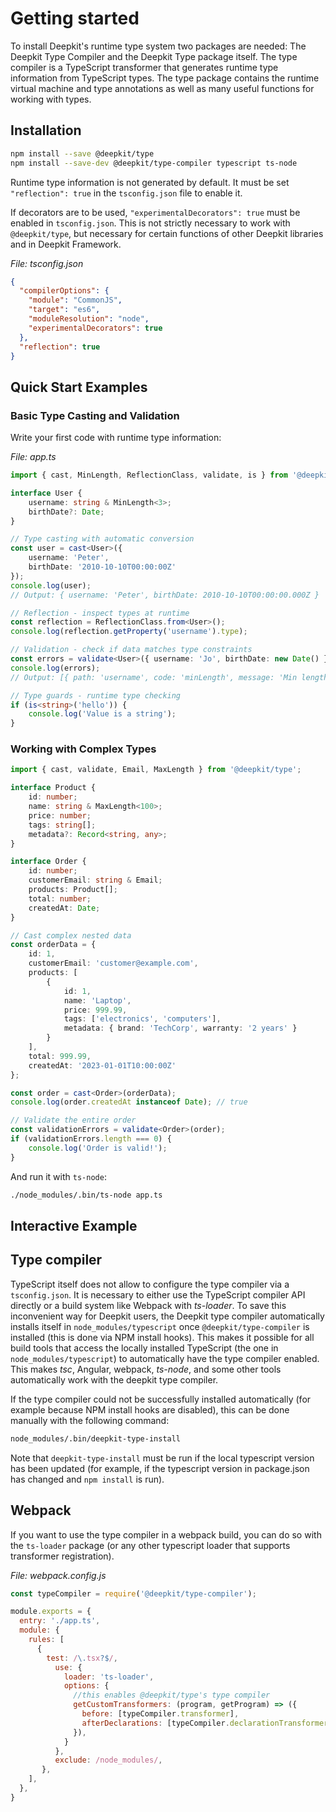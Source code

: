 # Getting started

To install Deepkit's runtime type system two packages are needed: The Deepkit Type Compiler and the Deepkit Type package itself. The type compiler is a TypeScript transformer that generates runtime type information from TypeScript types. The type package contains the runtime virtual machine and type annotations as well as many useful functions for working with types.

## Installation

```sh
npm install --save @deepkit/type
npm install --save-dev @deepkit/type-compiler typescript ts-node
```

Runtime type information is not generated by default. It must be set `"reflection": true` in the `tsconfig.json` file to enable it.

If decorators are to be used, `"experimentalDecorators": true` must be enabled in `tsconfig.json`. This is not strictly necessary to work with `@deepkit/type`, but necessary for certain functions of other Deepkit libraries and in Deepkit Framework.

_File: tsconfig.json_

```json
{
  "compilerOptions": {
    "module": "CommonJS",
    "target": "es6",
    "moduleResolution": "node",
    "experimentalDecorators": true
  },
  "reflection": true
}
```

## Quick Start Examples

### Basic Type Casting and Validation

Write your first code with runtime type information:

_File: app.ts_

```typescript
import { cast, MinLength, ReflectionClass, validate, is } from '@deepkit/type';

interface User {
    username: string & MinLength<3>;
    birthDate?: Date;
}

// Type casting with automatic conversion
const user = cast<User>({
    username: 'Peter',
    birthDate: '2010-10-10T00:00:00Z'
});
console.log(user);
// Output: { username: 'Peter', birthDate: 2010-10-10T00:00:00.000Z }

// Reflection - inspect types at runtime
const reflection = ReflectionClass.from<User>();
console.log(reflection.getProperty('username').type);

// Validation - check if data matches type constraints
const errors = validate<User>({ username: 'Jo', birthDate: new Date() });
console.log(errors);
// Output: [{ path: 'username', code: 'minLength', message: 'Min length is 3' }]

// Type guards - runtime type checking
if (is<string>('hello')) {
    console.log('Value is a string');
}
```

### Working with Complex Types

```typescript
import { cast, validate, Email, MaxLength } from '@deepkit/type';

interface Product {
    id: number;
    name: string & MaxLength<100>;
    price: number;
    tags: string[];
    metadata?: Record<string, any>;
}

interface Order {
    id: number;
    customerEmail: string & Email;
    products: Product[];
    total: number;
    createdAt: Date;
}

// Cast complex nested data
const orderData = {
    id: 1,
    customerEmail: 'customer@example.com',
    products: [
        {
            id: 1,
            name: 'Laptop',
            price: 999.99,
            tags: ['electronics', 'computers'],
            metadata: { brand: 'TechCorp', warranty: '2 years' }
        }
    ],
    total: 999.99,
    createdAt: '2023-01-01T10:00:00Z'
};

const order = cast<Order>(orderData);
console.log(order.createdAt instanceof Date); // true

// Validate the entire order
const validationErrors = validate<Order>(order);
if (validationErrors.length === 0) {
    console.log('Order is valid!');
}
```

And run it with `ts-node`:

```sh
./node_modules/.bin/ts-node app.ts
```

## Interactive Example

<codebox src="https://codesandbox.io/p/sandbox/deepkit-runtime-types-fjmc2f?file=index.ts"></codebox>

## Type compiler

TypeScript itself does not allow to configure the type compiler via a `tsconfig.json`. It is necessary to either use the TypeScript compiler API directly or a build system like Webpack with _ts-loader_. To save this inconvenient way for Deepkit users, the Deepkit type compiler automatically installs itself in `node_modules/typescript` once `@deepkit/type-compiler` is installed (this is done via NPM install hooks).
This makes it possible for all build tools that access the locally installed TypeScript (the one in `node_modules/typescript`) to automatically have the type compiler enabled. This makes _tsc_, Angular, webpack, _ts-node_, and some other tools automatically work with the deepkit type compiler.

If the type compiler could not be successfully installed automatically (for example because NPM install hooks are disabled), this can be done manually with the following command:

```sh
node_modules/.bin/deepkit-type-install
```

Note that `deepkit-type-install` must be run if the local typescript version has been updated (for example, if the typescript version in package.json has changed and `npm install` is run).

## Webpack

If you want to use the type compiler in a webpack build, you can do so with the `ts-loader` package (or any other typescript loader that supports transformer registration).

_File: webpack.config.js_

```javascript
const typeCompiler = require('@deepkit/type-compiler');

module.exports = {
  entry: './app.ts',
  module: {
    rules: [
      {
        test: /\.tsx?$/,
          use: {
            loader: 'ts-loader',
            options: {
              //this enables @deepkit/type's type compiler
              getCustomTransformers: (program, getProgram) => ({
                before: [typeCompiler.transformer],
                afterDeclarations: [typeCompiler.declarationTransformer],
              }),
            }
          },
          exclude: /node_modules/,
       },
    ],
  },
}
```
